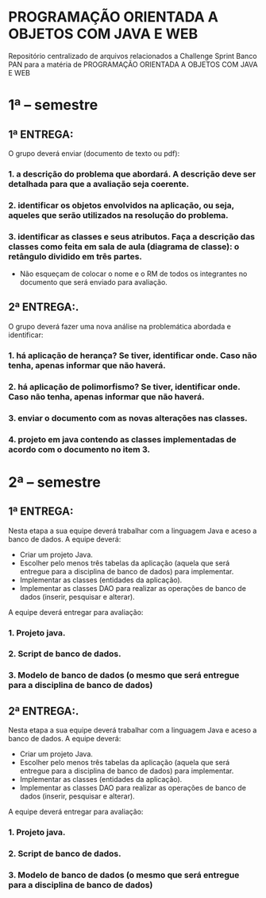 # PROGRAMAÇÃO ORIENTADA A OBJETOS COM JAVA E WEB

Repositório centralizado de arquivos relacionados a Challenge Sprint Banco PAN para a matéria de PROGRAMAÇÃO ORIENTADA A OBJETOS COM JAVA E WEB

# 1ª – semestre

## 1ª ENTREGA:

O grupo deverá enviar (documento de texto ou pdf):

### 1. a descrição do problema que abordará. A descrição deve ser detalhada para que a avaliação seja coerente.
### 2. identificar os objetos envolvidos na aplicação, ou seja, aqueles que serão utilizados na resolução do problema.
### 3. identificar as classes e seus atributos. Faça a descrição das classes como feita em sala de aula (diagrama de classe): o retângulo dividido em três partes.

- Não esqueçam de colocar o nome e o RM de todos os integrantes no documento que será enviado para avaliação. 

## 2ª ENTREGA:.

O grupo deverá fazer uma nova análise na problemática abordada e identificar:

### 1. há aplicação de herança? Se tiver, identificar onde. Caso não tenha, apenas informar que não haverá.
### 2. há aplicação de polimorfismo? Se tiver, identificar onde. Caso não tenha, apenas informar que não haverá.
### 3. enviar o documento com as novas alterações nas classes.
### 4. projeto em java contendo as classes implementadas de acordo com o documento no item 3.

# 2ª – semestre

## 1ª ENTREGA:

Nesta etapa a sua equipe deverá trabalhar com a linguagem Java e aceso a banco de dados. A equipe deverá:

- Criar um projeto Java.
- Escolher pelo menos três tabelas da aplicação (aquela que será entregue para a disciplina de banco de dados) para implementar.
- Implementar as classes (entidades da aplicação).
- Implementar as classes DAO para realizar as operações de banco de dados (inserir, pesquisar e alterar).

A equipe deverá entregar para avaliação:
### 1. Projeto java.
### 2. Script de banco de dados.
### 3. Modelo de banco de dados (o mesmo que será entregue para a disciplina de banco de dados) 

## 2ª ENTREGA:.

Nesta etapa a sua equipe deverá trabalhar com a linguagem Java e aceso a banco de dados. A equipe deverá:

- Criar um projeto Java.
- Escolher pelo menos três tabelas da aplicação (aquela que será entregue para a disciplina de banco de dados) para implementar.
- Implementar as classes (entidades da aplicação).
- Implementar as classes DAO para realizar as operações de banco de dados (inserir, pesquisar e alterar).

A equipe deverá entregar para avaliação:

### 1. Projeto java.
### 2. Script de banco de dados.
### 3. Modelo de banco de dados (o mesmo que será entregue para a disciplina de banco de dados) 
 
